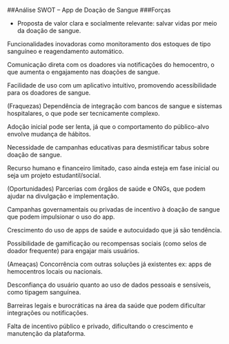 ##Análise SWOT – App de Doação de Sangue
###Forças
 - Proposta de valor clara e socialmente relevante: salvar vidas por meio da doação de sangue.


Funcionalidades inovadoras como monitoramento dos estoques de tipo sanguíneo e reagendamento automático.


Comunicação direta com os doadores via notificações do hemocentro, o que aumenta o engajamento nas doações de sangue.


Facilidade de uso com um aplicativo intuitivo, promovendo acessibilidade para os doadores de sangue.


(Fraquezas)
Dependência de integração com bancos de sangue e sistemas hospitalares, o que pode ser tecnicamente complexo.


Adoção inicial pode ser lenta, já que o comportamento do público-alvo envolve mudança de hábitos.


Necessidade de campanhas educativas para desmistificar tabus sobre doação de sangue.


Recurso humano e financeiro limitado, caso ainda esteja em fase inicial ou seja um projeto estudantil/social.



(Oportunidades)
Parcerias com órgãos de saúde e ONGs, que podem ajudar na divulgação e implementação.


Campanhas governamentais ou privadas de incentivo à doação de sangue que podem impulsionar o uso do app.


Crescimento do uso de apps de saúde e autocuidado que já são tendência.


Possibilidade de gamificação ou recompensas sociais (como selos de doador frequente) para engajar mais usuários.



(Ameaças)
Concorrência com outras soluções já existentes ex: apps de hemocentros locais ou nacionais.


Desconfiança do usuário quanto ao uso de dados pessoais e sensíveis, como tipagem sanguínea.


Barreiras legais e burocráticas na área da saúde que podem dificultar integrações ou notificações.


Falta de incentivo público e privado, dificultando o crescimento e manutenção da plataforma.



